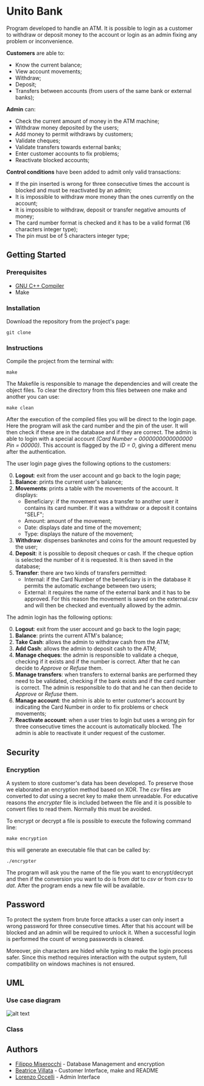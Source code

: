 # Unito Bank
Program developed to handle an ATM. It is possible to login as a customer to withdraw or deposit money to the account or login as an admin fixing any problem or inconvenience.

**Customers** are able to:
* Know the current balance;
* View account movements;
* Withdraw;
* Deposit;
* Transfers between accounts (from users of the same bank or external banks);

**Admin** can:

* Check the current amount of money in the ATM machine;
* Withdraw money deposited by the users;
* Add money to permit withdraws by customers;
* Validate cheques;
* Validate transfers towards external banks;
* Enter customer accounts to fix problems;
* Reactivate blocked accounts;

**Control conditions** have been added to admit only valid transactions:
* If the pin inserted is wrong for three consecutive times the account is blocked and must be reactivated by an admin;
* It is impossible to withdraw more money than the ones currently on the account;
* It is impossible to withdraw, deposit or transfer negative amounts of money;
* The card number format is checked and it has to be a valid format (16 characters integer type);
* The pin must be of 5 characters integer type;

## Getting Started

### Prerequisites
* [GNU C++ Compiler](https://www3.ntu.edu.sg/home/ehchua/programming/cpp/gcc_make.html)
* Make

### Installation

Download the repository from the project's page:
```
git clone
```
### Instructions
Compile the project from the terminal with:
```
make
```
The Makefile is responsible to manage the dependencies and will create the object files.
To clear the directory from this files between one make and another you can use:
```
make clean
```
After the execution of the compiled files
you will be direct to the login page.
Here the program will ask the card number and the pin of the user. It will then check if these are in the database and if they are correct.
The admin is able to login with a special account *(Card Number = 0000000000000000 Pin = 00000)*. This account is flagged by the *ID = 0*, giving a different menu after the authentication.

The user login page gives the following options to the customers:

0. **Logout**: exit from the user account and go back to the login page;
1. **Balance**: prints the current user's balance;
2. **Movements**: prints a table with the movements of the account. It displays:  
   * Beneficiary: if the movement was a transfer to another user it contains its card number. If it was a withdraw or a deposit it contains "SELF";
   * Amount: amount of the movement;
   * Date: displays date and time of the movement;
   * Type: displays the nature of the movement;
3. **Withdraw**: dispenses banknotes and coins for the amount requested by the user;
4. **Deposit**: it is possible to deposit cheques or cash. If the cheque option is selected the number of it is requested. It is then saved in the database;
5. **Transfer**: there are two kinds of transfers permitted:
   * Internal: if the Card Number of the beneficiary is in the database it permits the automatic exchange between two users;
   * External: it requires the name of the external bank and it has to be approved. For this reason the movement is saved on the external.csv and will then be checked and eventually allowed by the admin.


The admin login has the following options:

0. **Logout**: exit from the user account and go back to the login page;
1. **Balance**: prints the current ATM's balance;
2. **Take Cash**: allows the admin to withdraw cash from the ATM;
3. **Add Cash**: allows the admin to deposit cash to the ATM;
4. **Manage cheques**: the admin is responsible to validate a cheque, checking if it exists and if the number is correct. After that he can decide to *Approve* or *Refuse* them.
5. **Manage transfers**: when transfers to external banks are performed they need to be validated, checking if the bank exists and if the card number is correct. The admin is responsible to do that and he can then decide to *Approve* or *Refuse* them.
6. **Manage account**: the admin is able to enter customer's account by indicating the Card Number in order to fix problems or check movements;
7. **Reactivate account**: when a user tries to login but uses a wrong pin for three consecutive times the account is automatically blocked. The admin is able to reactivate it under request of the customer.

## Security

### Encryption

A system to store customer's data has been developed. To preserve those we elaborated an encryption method based on XOR.
The *csv* files are converted to *dat* using a secret key to make them unreadable.
For educative reasons the *encrypter* file is included between the file and it is possible to convert files to read them. Normally this must be avoided.

To encrypt or decrypt a file is possible to execute the following command line:
```
make encryption
```
this will generate an executable file that can be called by:
```
./encrypter
```
The program will ask you the name of the file you want to encrypt/decrypt and then if the conversion you want to do is from *dat* to *csv* or from *csv* to *dat*.
After the program ends a new file will be available.

## Password

To protect the system from brute force attacks a user can only insert a wrong password for three consecutive times. After that his account will be blocked and an admin will be required to unlock it. When a successful login is performed the count of wrong passwords is cleared.

Moreover, pin characters are hided while typing to make the login process safer. Since this method requires interaction with the output system, full compatibility on windows machines is not ensured.

## UML

### Use case diagram

![alt text](https://github.com/beavillata/bancomat/blob/master/Use_case_diagram.png?raw=true)

### Class

## Authors
* [Filippo Miserocchi](https://github.com/hbar-boi) - Database Management and encryption
* [Beatrice Villata](https://github.com/beavillata) - Customer Interface, make and README
* [Lorenzo Occelli](https://github.com/LoryOccy) - Admin Interface
